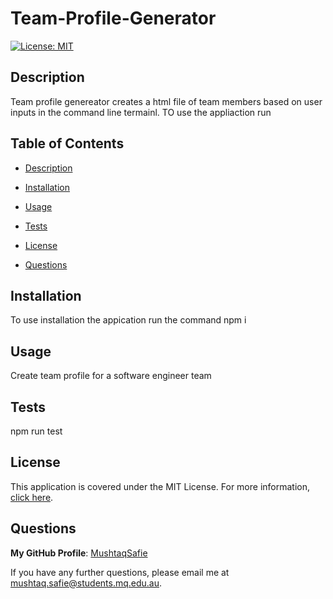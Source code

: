 # Team-Profile-Generator
[![License: MIT](https://img.shields.io/badge/License-MIT-yellow.svg)](https://opensource.org/licenses/MIT)

## Description
Team profile genereator creates a html file of team members based on user inputs in the command line termainl. TO use the appliaction run 

## Table of Contents
- [Description](#Description)
- [Installation](#Installation)
- [Usage](#Usage)

- [Tests](#Tests)
- [License](#License)
- [Questions](#Questions)

## Installation
To use installation the appication run the command npm i

## Usage
Create team profile for a software engineer team


## Tests
npm run test


## License
This application is covered under the MIT License.
For more information, [click here](https://opensource.org/licenses/MIT).

## Questions
**My GitHub Profile**: [MushtaqSafie](https://github.com/MushtaqSafie)

If you have any further questions, please email me at [mushtaq.safie@students.mq.edu.au](mailto:mushtaq.safie@students.mq.edu.au).
